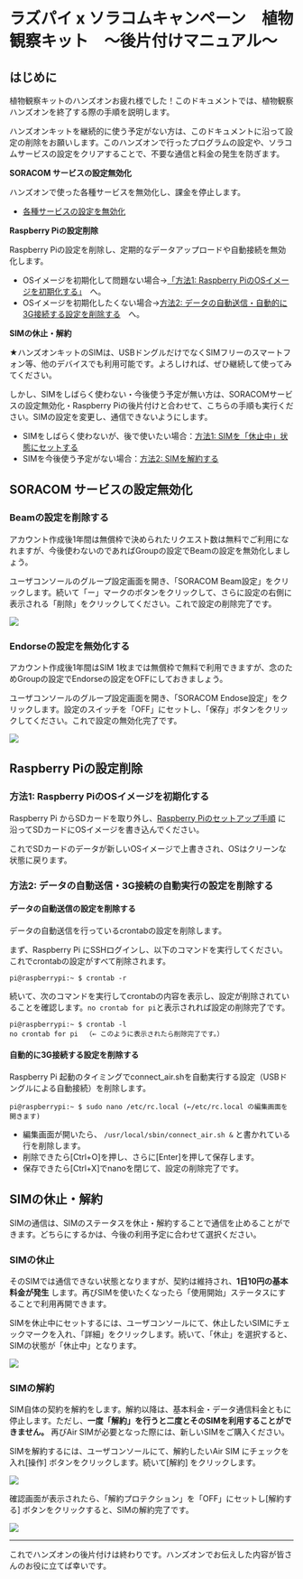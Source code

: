 # ラズパイ x ソラコムキャンペーン　植物観察キット　〜後片付けマニュアル〜

## <a name="overview">はじめに</a>
植物観察キットのハンズオンお疲れ様でした！このドキュメントでは、植物観察ハンズオンを終了する際の手順を説明します。

ハンズオンキットを継続的に使う予定がない方は、このドキュメントに沿って設定の削除をお願いします。このハンズオンで行ったプログラムの設定や、ソラコムサービスの設定をクリアすることで、不要な通信と料金の発生を防ぎます。

**SORACOM サービスの設定無効化**

ハンズオンで使った各種サービスを無効化し、課金を停止します。

- [各種サービスの設定を無効化](#clear_service_settings)

**Raspberry Piの設定削除**

Raspberry Piの設定を削除し、定期的なデータアップロードや自動接続を無効化します。

- OSイメージを初期化して問題ない場合→[「方法1: Raspberry PiのOSイメージを初期化する」](#reset_os)　へ。
- OSイメージを初期化したくない場合→[方法2: データの自動送信・自動的に3G接続する設定を削除する](#clear_os_settings)　へ。

**SIMの休止・解約**

★ハンズオンキットのSIMは、USBドングルだけでなくSIMフリーのスマートフォン等、他のデバイスでも利用可能です。よろしければ、ぜひ継続して使ってみてください。

しかし、SIMをしばらく使わない・今後使う予定が無い方は、SORACOMサービスの設定無効化・Raspberry Piの後片付けと合わせて、こちらの手順も実行ください。SIMの設定を変更し、通信できないようにします。

- SIMをしばらく使わないが、後で使いたい場合：[方法1: SIMを「休止中」状態にセットする](#inactive_sim)
- SIMを今後使う予定がない場合：[方法2: SIMを解約する](#terminate_sim)


##  <a name="clear_service_settings">SORACOM サービスの設定無効化</a>
###  Beamの設定を削除する
アカウント作成後1年間は無償枠で決められたリクエスト数は無料でご利用になれますが、今後使わないのであればGroupの設定でBeamの設定を無効化しましょう。

ユーザコンソールのグループ設定画面を開き、「SORACOM Beam設定」をクリックします。続いて「ー」マークのボタンをクリックして、さらに設定の右側に表示される「削除」をクリックしてください。これで設定の削除完了です。

![](image/disable_beam.png)

###  Endorseの設定を無効化する
アカウント作成後1年間はSIM 1枚までは無償枠で無料で利用できますが、念のためGroupの設定でEndorseの設定をOFFにしておきましょう。

ユーザコンソールのグループ設定画面を開き、「SORACOM Endose設定」をクリックします。設定のスイッチを「OFF」にセットし、「保存」ボタンをクリックしてください。これで設定の無効化完了です。

![](image/disable_endose.png)

##  <a name="reset_raspberry_pi">Raspberry Piの設定削除</a>
###  <a name="reset_os">方法1: Raspberry PiのOSイメージを初期化する</a>

Raspberry Pi からSDカードを取り外し、[Raspberry Piのセットアップ手順](https://github.com/soracom/handson/blob/master/setup/setup.md#section2) に沿ってSDカードにOSイメージを書き込んでください。

これでSDカードのデータが新しいOSイメージで上書きされ、OSはクリーンな状態に戻ります。

###  <a name="clear_os_settings">方法2: データの自動送信・3G接続の自動実行の設定を削除する</a>

#### データの自動送信の設定を削除する
データの自動送信を行っているcrontabの設定を削除します。

まず、Raspberry Pi にSSHログインし、以下のコマンドを実行してください。これでcrontabの設定がすべて削除されます。

```
pi@raspberrypi:~ $ crontab -r
```

続いて、次のコマンドを実行してcrontabの内容を表示し、設定が削除されていることを確認します。```no crontab for pi```と表示されれば設定の削除完了です。

```
pi@raspberrypi:~ $ crontab -l
no crontab for pi 　（← このように表示されたら削除完了です。）
```

#### 自動的に3G接続する設定を削除する
Raspberry Pi 起動のタイミングでconnect_air.shを自動実行する設定（USBドングルによる自動接続）を削除します。

```
pi@raspberrypi:~ $ sudo nano /etc/rc.local (←/etc/rc.local の編集画面を開きます)
```

* 編集画面が開いたら、 ```/usr/local/sbin/connect_air.sh &``` と書かれている行を削除します。
* 削除できたら[Ctrl+O]を押し、さらに[Enter]を押して保存します。
* 保存できたら[Ctrl+X]でnanoを閉じて、設定の削除完了です。

##  <a name="clear_settings">SIMの休止・解約</a>
SIMの通信は、SIMのステータスを休止・解約することで通信を止めることができます。どちらにするかは、今後の利用予定に合わせて選択ください。

###  <a name="clear_settings">SIMの休止</a>
そのSIMでは通信できない状態となりますが、契約は維持され、**1日10円の基本料金が発生** します。再びSIMを使いたくなったら「使用開始」ステータスにすることで利用再開できます。

SIMを休止中にセットするには、ユーザコンソールにて、休止したいSIMにチェックマークを入れ、「詳細」をクリックします。続いて、「休止」を選択すると、SIMの状態が「休止中」となります。

![](image/sim_inactive.png)

###  <a name="clear_settings">SIMの解約</a>
SIM自体の契約を解約をします。解約以降は、基本料金・データ通信料金ともに停止します。ただし、**一度「解約」を行うと二度とそのSIMを利用することができません。** 再びAir SIMが必要となった際には、新しいSIMをご購入ください。

SIMを解約するには、ユーザコンソールにて、解約したいAir SIM にチェックを入れ[操作] ボタンをクリックします。続いて[解約] をクリックします。

![](image/sim_terminate1.png)

確認画面が表示されたら、「解約プロテクション」を「OFF」にセットし[解約する] ボタンをクリックすると、SIMの解約完了です。

![](image/sim_terminate2.png)

---

これでハンズオンの後片付けは終わりです。ハンズオンでお伝えした内容が皆さんのお役に立てば幸いです。
